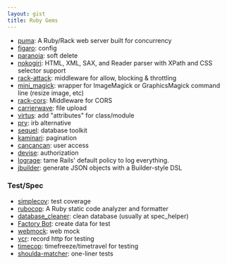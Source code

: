 ```yaml
---
layout: gist
title: Ruby Gems
---
```


- [puma](https://github.com/puma/puma): A Ruby/Rack web server built for concurrency 
- [figaro](https://github.com/laserlemon/figaro): config
- [paranoia](https://github.com/rubysherpas/paranoia): soft delete
- [nokogiri](https://github.com/sparklemotion/nokogiri): HTML, XML, SAX, and Reader parser with XPath and CSS selector support
- [rack-attack](https://github.com/kickstarter/rack-attack): middleware for allow, blocking & throttling
- [mini_magick](https://github.com/minimagick/minimagick): wrapper for ImageMagick or GraphicsMagick command line (resize image, etc)
- [rack-cors](https://github.com/cyu/rack-cors): Middleware for CORS
- [carrierwave](https://github.com/carrierwaveuploader/carrierwave): file upload
- [virtus](https://github.com/solnic/virtus): add "attributes" for class/module
- [pry](https://github.com/pry/pry): irb alternative
- [sequel](https://github.com/jeremyevans/sequel): database toolkit
- [kaminari](https://github.com/kaminari/kaminari): pagination
- [cancancan](https://github.com/CanCanCommunity/cancancan): user access
- [devise](https://github.com/plataformatec/devise): authorization
- [lograge](https://github.com/roidrage/lograge): tame Rails' default policy to log everything.
- [jbuilder](https://github.com/rails/jbuilder): generate JSON objects with a Builder-style DSL

### Test/Spec

- [simplecov](https://github.com/colszowka/simplecov): test coverage
- [rubocop](https://github.com/rubocop-hq/rubocop): A Ruby static code analyzer and formatter
- [database_cleaner](https://github.com/DatabaseCleaner/database_cleaner): clean database (usually at spec_helper)
- [Factory Bot](https://github.com/thoughtbot/factory_bot): create data for test
- [webmock](https://github.com/bblimke/webmock): web mock
- [vcr](https://github.com/vcr/vcr): record http for testing
- [timecop](https://github.com/travisjeffery/timecop): timefreeze/timetravel for testing
- [shoulda-matcher](https://github.com/thoughtbot/shoulda-matchers): one-liner tests
